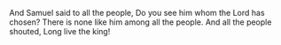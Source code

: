 And Samuel said to all the people, Do you see him whom the Lord has chosen? There is none like him among all the people. And all the people shouted, Long live the king!
